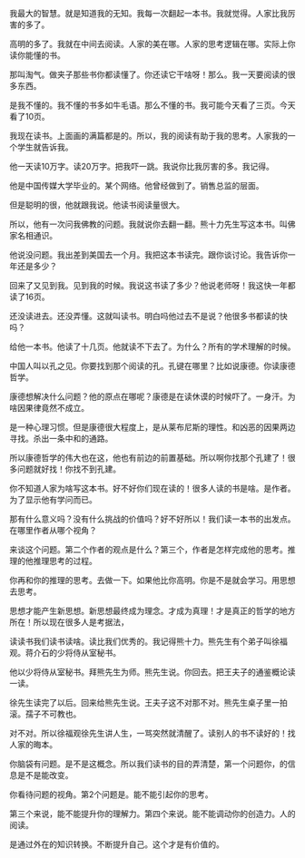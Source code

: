 我最大的智慧。就是知道我的无知。我每一次翻起一本书。我就觉得。人家比我厉害的多了。

高明的多了。我就在中间去阅读。人家的美在哪。人家的思考逻辑在哪。实际上你读你能懂的书。

那叫淘气。做夹子那些书你都读懂了。你还读它干啥呀！那么。我一天要阅读的很多东西。

是我不懂的。我不懂的书多如牛毛语。那么不懂的书。我可能今天看了三页。今天看了10页。

我现在读书。上面画的满篇都是的。所以，我的阅读有助于我的思考。人家我的一个学生就告诉我。

他一天读10万字。读20万字。把我吓一跳。我说你比我厉害的多。我记得。

他是中国传媒大学毕业的。某个网络。他曾经做到了。销售总监的层面。

但是聪明的很，他就跟我说。他读书阅读量很大。

所以，他有一次问我佛教的问题。我就说你去翻一翻。熊十力先生写这本书。叫佛家名相通识。

他说没问题。我出差到美国去一个月。我把这本书读完。跟你谈讨论。我告诉你一年还是多少？

回来了又见到我。见到我的时候。我说这书读了多少？他说老师呀！我这快一年都读了16页。

还没读进去。还没弄懂。这就叫读书。明白吗他过去不是说？他很多书都读的快吗？

给他一本书。他读了十几页。他就读不下去了。为什么？所有的学术理解的时候。

中国人叫以孔之见。你要找到那个阅读的孔。孔键在哪里？比如说康德。你读康德哲学。

康德想解决什么问题？他的原点在哪呢？康德是在读休谟的时候吓了。一身汗。为啥因果律竟然不成立。

是一种心理习惯。但是康德很大程度上，是从莱布尼斯的理性。和凶恶的因果两边寻找。杀出一条中和的通路。

所以康德哲学的伟大也在这，他也有前边的前置基础。所以啊你找那个孔建了！很多问题就好找！你找不到孔建。

你不知道人家为啥写这本书。好不好你们现在读的！很多人读的书是啥。是作者。为了显示他有学问而已。

那有什么意义吗？没有什么挑战的价值吗？好不好所以！我们读一本书的出发点。在哪里作者从哪个视角？

来谈这个问题。第二个作者的观点是什么？第三个，作者是怎样完成他的思考。推理的他推理思考的过程。

你再和你的推理的思考。去做一下。如果他比你高明。你是不是就会学习。用思想去思考。

思想才能产生新思想。新思想最终成为理念。才成为真理！才是真正的哲学的地方所在！所以现在很多人是考据法，

读读书我们读书读啥。读比我们优秀的。我记得熊十力。熊先生有个弟子叫徐福观。蒋介石的少将侍从室秘书。

他以少将侍从室秘书。拜熊先生为师。熊先生说。你回去。把王夫子的通鉴概论读一读。

徐先生读完了以后。回来给熊先生说。王夫子这不对那不对。熊先生桌子里一拍滚。孺子不可教也。

对不对。所以徐福观徐先生讲人生，一骂突然就清醒了。读别人的书不读好的！找人家的晦本。

你脑袋有问题。是不是这概念。所以我们读书的目的弄清楚，第一个问题你，的信息是不是能改变。

你看待问题的视角。第2个问题是。能不能引起你的思考。

第三个来说，能不能提升你的理解力。第四个来说。能不能调动你的创造力。人的阅读。

是通过外在的知识转换。不断提升自己。这个才是有价值的。
